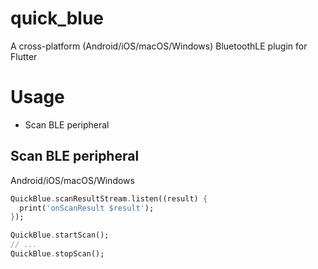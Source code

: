 # quick_blue

A cross-platform (Android/iOS/macOS/Windows) BluetoothLE plugin for Flutter

# Usage

- Scan BLE peripheral

## Scan BLE peripheral

Android/iOS/macOS/Windows

```dart
QuickBlue.scanResultStream.listen((result) {
  print('onScanResult $result');
});

QuickBlue.startScan();
// ...
QuickBlue.stopScan();
```
